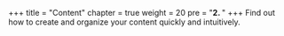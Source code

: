 +++
title = "Content"
chapter = true
weight = 20
pre = "<b>2. </b>"
+++
Find out how to create and organize your content quickly and intuitively.